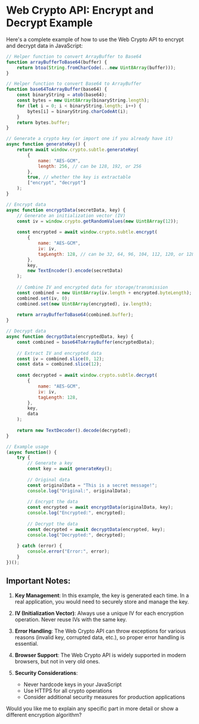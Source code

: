 # Web Crypto API: Encrypt and Decrypt Example

Here's a complete example of how to use the Web Crypto API to encrypt and decrypt data in JavaScript:

```javascript
// Helper function to convert ArrayBuffer to Base64
function arrayBufferToBase64(buffer) {
    return btoa(String.fromCharCode(...new Uint8Array(buffer)));
}

// Helper function to convert Base64 to ArrayBuffer
function base64ToArrayBuffer(base64) {
    const binaryString = atob(base64);
    const bytes = new Uint8Array(binaryString.length);
    for (let i = 0; i < binaryString.length; i++) {
        bytes[i] = binaryString.charCodeAt(i);
    }
    return bytes.buffer;
}

// Generate a crypto key (or import one if you already have it)
async function generateKey() {
    return await window.crypto.subtle.generateKey(
        {
            name: "AES-GCM",
            length: 256, // can be 128, 192, or 256
        },
        true, // whether the key is extractable
        ["encrypt", "decrypt"]
    );
}

// Encrypt data
async function encryptData(secretData, key) {
    // Generate an initialization vector (IV)
    const iv = window.crypto.getRandomValues(new Uint8Array(12));
    
    const encrypted = await window.crypto.subtle.encrypt(
        {
            name: "AES-GCM",
            iv: iv,
            tagLength: 128, // can be 32, 64, 96, 104, 112, 120, or 128
        },
        key,
        new TextEncoder().encode(secretData)
    );
    
    // Combine IV and encrypted data for storage/transmission
    const combined = new Uint8Array(iv.length + encrypted.byteLength);
    combined.set(iv, 0);
    combined.set(new Uint8Array(encrypted), iv.length);
    
    return arrayBufferToBase64(combined.buffer);
}

// Decrypt data
async function decryptData(encryptedData, key) {
    const combined = base64ToArrayBuffer(encryptedData);
    
    // Extract IV and encrypted data
    const iv = combined.slice(0, 12);
    const data = combined.slice(12);
    
    const decrypted = await window.crypto.subtle.decrypt(
        {
            name: "AES-GCM",
            iv: iv,
            tagLength: 128,
        },
        key,
        data
    );
    
    return new TextDecoder().decode(decrypted);
}

// Example usage
(async function() {
    try {
        // Generate a key
        const key = await generateKey();
        
        // Original data
        const originalData = "This is a secret message!";
        console.log("Original:", originalData);
        
        // Encrypt the data
        const encrypted = await encryptData(originalData, key);
        console.log("Encrypted:", encrypted);
        
        // Decrypt the data
        const decrypted = await decryptData(encrypted, key);
        console.log("Decrypted:", decrypted);
        
    } catch (error) {
        console.error("Error:", error);
    }
})();
```

## Important Notes:

1. **Key Management**: In this example, the key is generated each time. In a real application, you would need to securely store and manage the key.

2. **IV (Initialization Vector)**: Always use a unique IV for each encryption operation. Never reuse IVs with the same key.

3. **Error Handling**: The Web Crypto API can throw exceptions for various reasons (invalid key, corrupted data, etc.), so proper error handling is essential.

4. **Browser Support**: The Web Crypto API is widely supported in modern browsers, but not in very old ones.

5. **Security Considerations**:
   - Never hardcode keys in your JavaScript
   - Use HTTPS for all crypto operations
   - Consider additional security measures for production applications

Would you like me to explain any specific part in more detail or show a different encryption algorithm?
